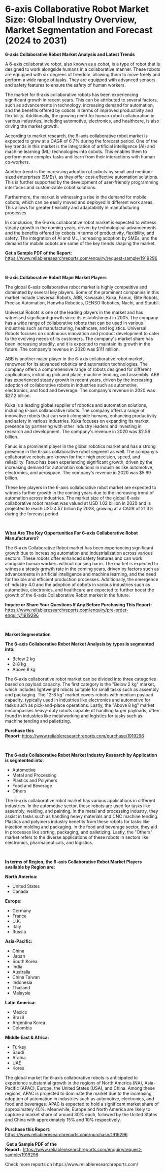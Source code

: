 <p><h1>6-axis Collaborative Robot Market Size: Global Industry Overview, Market Segmentation and Forecast (2024 to 2031)</h1></p><p><strong>6-axis Collaborative Robot Market Analysis and Latest Trends</strong></p>
<p><p>A 6-axis collaborative robot, also known as a cobot, is a type of robot that is designed to work alongside humans in a collaborative manner. These robots are equipped with six degrees of freedom, allowing them to move freely and perform a wide range of tasks. They are equipped with advanced sensors and safety features to ensure the safety of human workers.</p><p>The market for 6-axis collaborative robots has been experiencing significant growth in recent years. This can be attributed to several factors, such as advancements in technology, increasing demand for automation, and the benefits offered by cobots in terms of improved productivity and flexibility. Additionally, the growing need for human-robot collaboration in various industries, including automotive, electronics, and healthcare, is also driving the market growth.</p><p>According to market research, the 6-axis collaborative robot market is expected to grow at a CAGR of 6.7% during the forecast period. One of the key trends in this market is the integration of artificial intelligence (AI) and machine learning (ML) technologies into cobots. This enables them to perform more complex tasks and learn from their interactions with human co-workers.</p><p>Another trend is the increasing adoption of cobots by small and medium-sized enterprises (SMEs), as they offer cost-effective automation solutions. This is further supported by the development of user-friendly programming interfaces and customizable cobot solutions.</p><p>Furthermore, the market is witnessing a rise in the demand for mobile cobots, which can be easily moved and deployed in different work areas. This allows for greater flexibility and adaptability in manufacturing processes.</p><p>In conclusion, the 6-axis collaborative robot market is expected to witness steady growth in the coming years, driven by technological advancements and the benefits offered by cobots in terms of productivity, flexibility, and safety. The integration of AI and ML, increasing adoption by SMEs, and the demand for mobile cobots are some of the key trends shaping the market.</p></p>
<p><strong>Get a Sample PDF of the Report:&nbsp;</strong> <a href="https://www.reliableresearchreports.com/enquiry/request-sample/1919296">https://www.reliableresearchreports.com/enquiry/request-sample/1919296</a></p>
<p>&nbsp;</p>
<p><strong>6-axis Collaborative Robot Major Market Players</strong></p>
<p><p>The global 6-axis collaborative robot market is highly competitive and dominated by several key players. Some of the prominent companies in this market include Universal Robots, ABB, Kawasaki, Kuka, Fanuc, Elite Robots, Precise Automation, Hanwha Robotics, DENSO Robotics, Nachi, and Staubli.</p><p>Universal Robots is one of the leading players in the market and has witnessed significant growth since its establishment in 2005. The company has a wide range of collaborative robots that can be used in various industries such as manufacturing, healthcare, and logistics. Universal Robots focuses on continuous innovation and product development to cater to the evolving needs of its customers. The company's market share has been increasing steadily, and it is expected to maintain its growth in the future. The company's revenue in 2020 was $111 million.</p><p>ABB is another major player in the 6-axis collaborative robot market, renowned for its advanced robotics and automation technologies. The company offers a comprehensive range of robots designed for different applications, including pick and place, machine tending, and assembly. ABB has experienced steady growth in recent years, driven by the increasing adoption of collaborative robots in industries such as automotive, electronics, and food and beverage. The company's revenue in 2020 was $27.2 billion.</p><p>Kuka is a leading global supplier of robotics and automation solutions, including 6-axis collaborative robots. The company offers a range of innovative robots that can work alongside humans, enhancing productivity and safety in various industries. Kuka focuses on expanding its market presence by partnering with other industry leaders and investing in research and development. The company's revenue in 2020 was $2.56 billion.</p><p>Fanuc is a prominent player in the global robotics market and has a strong presence in the 6-axis collaborative robot segment as well. The company's collaborative robots are known for their high precision, speed, and reliability. Fanuc has been experiencing significant growth, driven by the increasing demand for automation solutions in industries like automotive, electronics, and aerospace. The company's revenue in 2020 was $5.69 billion.</p><p>These key players in the 6-axis collaborative robot market are expected to witness further growth in the coming years due to the increasing trend of automation across industries. The market size of the global 6-axis collaborative robot market was valued at USD 1.02 billion in 2020 and is projected to reach USD 4.57 billion by 2028, growing at a CAGR of 21.3% during the forecast period.</p></p>
<p>&nbsp;</p>
<p><strong>What Are The Key Opportunities For 6-axis Collaborative Robot Manufacturers?</strong></p>
<p><p>The 6-axis Collaborative Robot market has been experiencing significant growth due to increasing automation and industrialization across various sectors. These robots offer enhanced safety features and can work alongside human workers without causing harm. The market is expected to witness a steady growth rate in the coming years, driven by factors such as advancements in artificial intelligence and machine learning, and the need for flexible and efficient production processes. Additionally, the emergence of industry 4.0 and the adoption of cobots in various industries such as automotive, electronics, and healthcare are expected to further boost the growth of the 6-axis Collaborative Robot market in the future.</p></p>
<p><strong>Inquire or Share Your Questions If Any Before Purchasing This Report:</strong> <a href="https://www.reliableresearchreports.com/enquiry/pre-order-enquiry/1919296">https://www.reliableresearchreports.com/enquiry/pre-order-enquiry/1919296</a></p>
<p>&nbsp;</p>
<p><strong>Market Segmentation</strong></p>
<p><strong>The 6-axis Collaborative Robot Market Analysis by types is segmented into:</strong></p>
<p><ul><li>Below 2 kg</li><li>2-8 kg</li><li>Above 8 kg</li></ul></p>
<p><p>The 6-axis collaborative robot market can be divided into three categories based on payload capacity. The first category is the "Below 2 kg" market, which includes lightweight robots suitable for small tasks such as assembly and packaging. The "2-8 kg" market covers robots with medium payload capacity, typically used in industries like electronics and automotive for tasks such as pick-and-place operations. Lastly, the "Above 8 kg" market encompasses heavy-duty robots capable of handling larger payloads, often found in industries like metalworking and logistics for tasks such as machine tending and palletizing.</p></p>
<p><strong>Purchase this Report:&nbsp;</strong><a href="https://www.reliableresearchreports.com/purchase/1919296">https://www.reliableresearchreports.com/purchase/1919296</a></p>
<p>&nbsp;</p>
<p><strong>The 6-axis Collaborative Robot Market Industry Research by Application is segmented into:</strong></p>
<p><ul><li>Automotive</li><li>Metal and Processing</li><li>Plastics and Polymers</li><li>Food and Beverage</li><li>Others</li></ul></p>
<p><p>The 6-axis collaborative robot market has various applications in different industries. In the automotive sector, these robots are used for tasks like assembly, welding, and painting. In the metal and processing industry, they assist in tasks such as handling heavy materials and CNC machine tending. Plastics and polymers industry benefits from these robots for tasks like injection molding and packaging. In the food and beverage sector, they aid in processes like sorting, packaging, and palletizing. Lastly, the "Others" market refers to the diverse applications of these robots in sectors like electronics, pharmaceuticals, and logistics.</p></p>
<p>&nbsp;</p>
<p><strong>In terms of Region, the 6-axis Collaborative Robot Market Players available by Region are:</strong></p>
<p>
    <p> <strong> North America: </strong>
        <ul>
            <li>United States</li>
            <li>Canada</li>
        </ul>
        </p> 
    <p> <strong> Europe: </strong>
        <ul>
            <li>Germany</li>
            <li>France</li>
            <li>U.K.</li>
            <li>Italy</li>
            <li>Russia</li>
        </ul>
        </p> 
    <p> <strong> Asia-Pacific: </strong>
        <ul>
            <li>China</li>
            <li>Japan</li>
            <li>South Korea</li>
            <li>India</li>
            <li>Australia</li>
            <li>China Taiwan</li>
            <li>Indonesia</li>
            <li>Thailand</li>
            <li>Malaysia</li>
        </ul>
        </p> 
    <p> <strong> Latin America: </strong>
        <ul>
            <li>Mexico</li>
            <li>Brazil</li>
            <li>Argentina Korea</li>
            <li>Colombia</li>
        </ul>
        </p> 
    <p> <strong> Middle East & Africa: </strong>
        <ul>
            <li>Turkey</li>
            <li>Saudi</li>
            <li>Arabia</li>
            <li>UAE</li>
            <li>Korea</li>
        </ul>
    </p>
    </p>
<p><p>The global market for 6-axis collaborative robots is anticipated to experience substantial growth in the regions of North America (NA), Asia-Pacific (APAC), Europe, the United States (USA), and China. Among these regions, APAC is projected to dominate the market due to the increasing adoption of automation in industries such as automotive, electronics, and food and beverages. APAC is expected to hold a significant market share of approximately 40%. Meanwhile, Europe and North America are likely to capture a market share of around 30% each, followed by the United States and China with approximately 15% and 10% respectively.</p></p>
<p><strong>Purchase this Report: </strong><a href="https://www.reliableresearchreports.com/purchase/1919296">https://www.reliableresearchreports.com/purchase/1919296</a></p>
<p>&nbsp;<strong>Get a Sample PDF of the Report:&nbsp;&nbsp;</strong><a href="https://www.reliableresearchreports.com/enquiry/request-sample/1919296">https://www.reliableresearchreports.com/enquiry/request-sample/1919296</a></p>
<p><strong></strong></p>
<p>Check more reports on https://www.reliableresearchreports.com/</p>